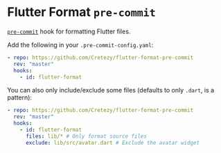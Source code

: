 # Flutter Format `pre-commit`

[`pre-commit`](https://pre-commit.com) hook for formatting Flutter files.

Add the following in your `.pre-commit-config.yaml`:
```yaml
- repo: https://github.com/Cretezy/flutter-format-pre-commit
  rev: "master"
  hooks:
    - id: flutter-format
```

You can also only include/exclude some files (defaults to only `.dart`, is a pattern):

```yaml
- repo: https://github.com/Cretezy/flutter-format-pre-commit
  rev: "master"
  hooks:
    - id: flutter-format
      files: lib/* # Only format source files
      exclude: lib/src/avatar.dart # Exclude the avatar widget
```
